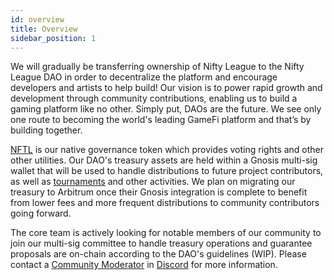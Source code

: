 ```yaml
---
id: overview
title: Overview
sidebar_position: 1
---
```


We will gradually be transferring ownership of Nifty League to the Nifty League DAO in order to decentralize the platform and encourage developers and artists to help build! Our vision is to power rapid growth and development through community contributions, enabling us to build a gaming platform like no other. Simply put, DAOs are the future. We see only one route to becoming the world's leading GameFi platform and that’s by building together.

[NFTL](/docs/overview/nftl/overview) is our native governance token which provides voting rights and other other utilities. Our DAO's treasury assets are held within a Gnosis multi-sig wallet that will be used to handle distributions to future project contributors, as well as [tournaments](/docs/overview/p2e/tournaments) and other activities. We plan on migrating our treasury to Arbitrum once their Gnosis integration is complete to benefit from lower fees and more frequent distributions to community contributors going forward.

The core team is actively looking for notable members of our community to join our multi-sig committee to handle treasury operations and guarantee proposals are on-chain according to the DAO's guidelines (WIP). Please contact a [Community Moderator](/docs/overview/team#community-moderators) in [Discord](https://discord.gg/niftyleague) for more information.
